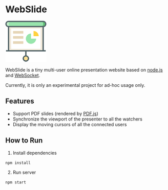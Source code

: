 # WebSlide

![logo](static/image/logo-128.png)

WebSlide is a tiny multi-user online presentation website based on [node.js](https://nodejs.org/) and [WebSocket](https://developer.mozilla.org/zh-CN/docs/Web/API/WebSocket).
 
Currently, it is only an experimental project for ad-hoc usage only.

## Features

 - Support PDF slides (rendered by [PDF.js](https://mozilla.github.io/pdf.js/))
 - Synchronize the viewport of the presenter to all the watchers
 - Display the moving cursors of all the connected users

## How to Run

 1. Install dependencies
   ```bash
   npm install   
   ```
 2. Run server
   ```bash
   npm start 
   ```
 
 